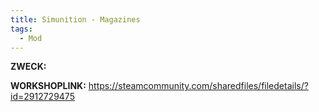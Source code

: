 ```yaml
---
title: Simunition - Magazines
tags:
  - Mod
---
```

**ZWECK:** 

**WORKSHOPLINK:** https://steamcommunity.com/sharedfiles/filedetails/?id=2912729475
 <script src="https://www.steamwidgets.net/api/resource/query?type=js&module=workshop&version=v1"></script>
<steam-workshop itemid="2912729475"></steam-workshop>